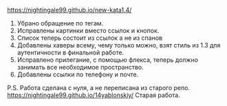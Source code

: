 https://nightingale99.github.io/new-kata1.4/

1. Убрано обращение по тегам.
2. Исправлены картинки вместо ссылок и кнопок.
3. Список теперь состоит из ссылок а не из спанов
4. Добавлены хаверы всему, чему только можно, взят стиль из 1.3 для аутентичности в финальной работе.
5. Исправлено прилегание, с помощью флекса, теперь должно занимать все необходимое пространство.
6. Добавлены ссылки по телефону и почте.

P.S. Работа сделана с нуля, а не переписана из старого репо.
https://nightingale99.github.io/14yablonskiy/ Старая работа.